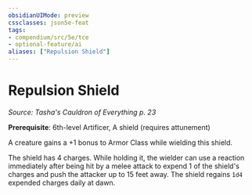 ```yaml
---
obsidianUIMode: preview
cssclasses: json5e-feat
tags:
- compendium/src/5e/tce
- optional-feature/ai
aliases: ["Repulsion Shield"]
---
```

# Repulsion Shield
*Source: Tasha's Cauldron of Everything p. 23*  

**Prerequisite**: 6th-level Artificer, A shield (requires attunement)

A creature gains a +1 bonus to Armor Class while wielding this shield.

The shield has 4 charges. While holding it, the wielder can use a reaction immediately after being hit by a melee attack to expend 1 of the shield's charges and push the attacker up to 15 feet away. The shield regains `1d4` expended charges daily at dawn.